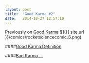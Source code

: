 ```yaml
---
layout: post
title:  "Good Karma #2"
date:   2014-10-27 12:57:10
---
```


Previously on [Good Karma](http://www.rocketsciencecomic.com/2014/10/27/good-karma.html)
![]({{ site.url }}/comics/rocketsciencecomic_6.png)



####[Good Karma Definition](http://qz.com/279059/microsoft-ceo-satya-nadella-heres-the-real-definition-of-karma/)

####[Bad Karma ...](http://www.thetimes.co.uk/tto/business/industries/technology/article4243021.ece)
